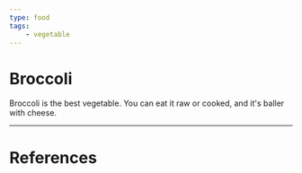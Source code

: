 ```yaml
---
type: food
tags:
    - vegetable
---
```


# Broccoli
Broccoli is the best vegetable. You can eat it raw or cooked, and it's baller with cheese.


---
# References
